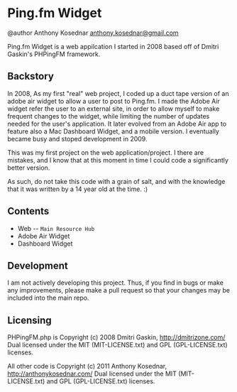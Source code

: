 Ping.fm Widget
=============
@author Anthony Kosednar <anthony.kosednar@gmail.com>

Ping.fm Widget is a web appilcation I started in 2008 based off of Dmitri Gaskin's PHPingFM framework. 

Backstory
----------

In 2008, As my first "real" web project, I  coded up a duct tape version of an adobe air widget to allow a user to post to Ping.fm. I made the Adobe Air widget refer the user to an external site, in order to allow myself to make frequent changes to the widget, while limiting the number of updates needed for the user's application. It later evolved from an Adobe Air app to feature also a Mac Dashboard Widget, and a mobile version. I eventually became busy and stoped development in 2009. 

This was my first project on the web application/project. I there are mistakes, and I know that at this moment in time I could code a significantly better version.

As such, do not take this code with a grain of salt, and with the knowledge that it was written by a 14 year old at the time. :)


Contents
---------

* Web -- `Main Resource Hub`
* Adobe Air Widget
* Dashboard Widget


Development
------------

I am not actively developing this project. Thus, if you find in bugs or make any improvements, please make a pull request so that your changes may be included into the main repo.


Licensing
----------

PHPingFM.php is  Copyright (c) 2008 Dmitri Gaskin, http://dmitrizone.com/
Dual licensed under the MIT (MIT-LICENSE.txt) and GPL (GPL-LICENSE.txt) licenses.

All other code is Copyright (c) 2011 Anthony Kosednar, http://anthonykosednar.com/
Dual licensed under the MIT (MIT-LICENSE.txt) and GPL (GPL-LICENSE.txt) licenses.

